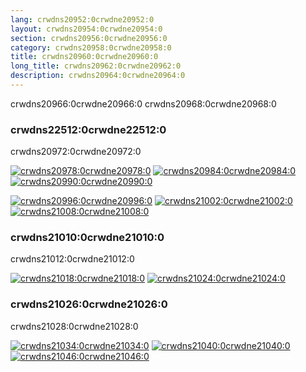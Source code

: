 ```yaml
---
lang: crwdns20952:0crwdne20952:0
layout: crwdns20954:0crwdne20954:0
section: crwdns20956:0crwdne20956:0
category: crwdns20958:0crwdne20958:0
title: crwdns20960:0crwdne20960:0
long_title: crwdns20962:0crwdne20962:0
description: crwdns20964:0crwdne20964:0
---
```


crwdns20966:0crwdne20966:0 crwdns20968:0crwdne20968:0

### crwdns22512:0crwdne22512:0
crwdns20972:0crwdne20972:0

[![crwdns20978:0crwdne20978:0](crwdns20976:0crwdne20976:0)](crwdns20974:0crwdne20974:0) [![crwdns20984:0crwdne20984:0](crwdns20982:0crwdne20982:0)](crwdns20980:0crwdne20980:0) [![crwdns20990:0crwdne20990:0](crwdns20988:0crwdne20988:0)](crwdns20986:0crwdne20986:0)

[![crwdns20996:0crwdne20996:0](crwdns20994:0crwdne20994:0)](crwdns20992:0crwdne20992:0) [![crwdns21002:0crwdne21002:0](crwdns21000:0crwdne21000:0)](crwdns20998:0crwdne20998:0) [![crwdns21008:0crwdne21008:0](crwdns21006:0crwdne21006:0)](crwdns21004:0crwdne21004:0)

### crwdns21010:0crwdne21010:0
crwdns21012:0crwdne21012:0

[![crwdns21018:0crwdne21018:0](crwdns21016:0crwdne21016:0)](crwdns21014:0crwdne21014:0) [![crwdns21024:0crwdne21024:0](crwdns21022:0crwdne21022:0)](crwdns21020:0crwdne21020:0)

### crwdns21026:0crwdne21026:0
crwdns21028:0crwdne21028:0

[![crwdns21034:0crwdne21034:0](crwdns21032:0crwdne21032:0)](crwdns21030:0crwdne21030:0) [![crwdns21040:0crwdne21040:0](crwdns21038:0crwdne21038:0)](crwdns21036:0crwdne21036:0) [![crwdns21046:0crwdne21046:0](crwdns21044:0crwdne21044:0)](crwdns21042:0crwdne21042:0)

